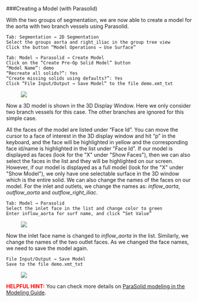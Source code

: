 ###Creating a Model (with Parasolid)

With the two groups of segmentation, we are now able to create a model for the aorta with two branch vessels using Parasolid.

	Tab: Segmentation → 2D Segmentation
	Select the groups aorta and right_iliac in the group tree view
	Click the button “Model Operations → Use Surface”
	
	Tab: Model → Parasolid → Create Model
	Click on the “Create Pre-Op Solid Model” button
	“Model Name”: demo
	“Recreate all solids?”: Yes
	“Create missing solids using defaults?”: Yes 
	Click “File Input/Output → Save Model” to the file demo.xmt_txt

<figure>
  <img class="svImg svImgXl"  src="documentation/userguide/imgs/modeling/parasolid1.jpg"> 
   <figcaption class="svCaption" ></figcaption>
</figure>

Now a 3D model is shown in the 3D Display Window. Here we only consider two branch vessels for this case. The other branches are ignored for this simple case.

All the faces of the model are listed under “Face Id”. You can move the cursor to a face of interest in the 3D display window and hit “p” in the keyboard, and the face will be highlighted in yellow and the corresponding face id/name is highlighted in the list under "Face Id". If our model is displayed as faces (look for the "X" under "Show Faces"), then we can also select the faces in the list and they will be highlighted on our screen. However, if our model is displayed as a full model (look for the "X" under "Show Model"), we only have one selectable surface in the 3D window which is the entire solid. We can also change the names of the faces on our model. For the inlet and outlets, we change the names as: *inflow_aorta*, *outflow\_aorta* and *outflow\_right\_iliac*.

	Tab: Model → Parasolid
	Select the inlet face in the list and change color to green
	Enter inflow_aorta for surf name, and click “Set Value”

<figure>
  <img class="svImg svImgXl"  src="documentation/userguide/imgs/modeling/parasolid3.jpg"> 
  <figcaption class="svCaption" ></figcaption>
</figure>

Now the inlet face name is changed to *inflow\_aorta* in the list. Similarly, we change the names of the two outlet faces. As we changed the face names, we need to save the model again.

	File Input/Output → Save Model
	Save to the file demo.xmt_txt

<figure>
  <img class="svImg svImgXl"  src="documentation/userguide/imgs/modeling/parasolid4.jpg"> 
  <figcaption class="svCaption" ></figcaption>
</figure>

<font color="red">**HELPFUL HINT:** </font>  You can check more details on [ParaSolid modeling in the Modeling Guide](docsModelGuide.html#modelingSolidModeling).  

